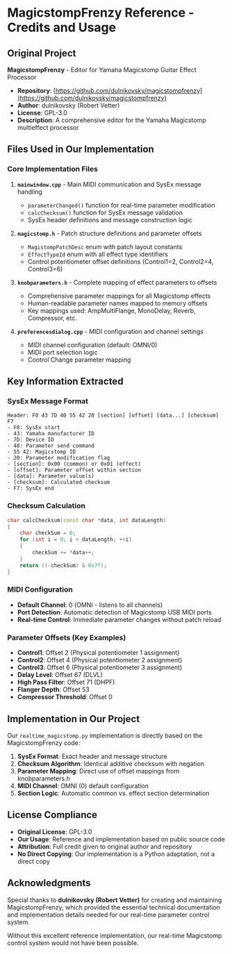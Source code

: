 # MagicstompFrenzy Reference - Credits and Usage

## Original Project

**MagicstompFrenzy** - Editor for Yamaha Magicstomp Guitar Effect Processor
- **Repository**: [https://github.com/dulnikovsky/magicstompfrenzy](https://github.com/dulnikovsky/magicstompfrenzy)
- **Author**: dulnikovsky (Robert Vetter)
- **License**: GPL-3.0
- **Description**: A comprehensive editor for the Yamaha Magicstomp multieffect processor

## Files Used in Our Implementation

### Core Implementation Files
1. **`mainwindow.cpp`** - Main MIDI communication and SysEx message handling
   - `parameterChanged()` function for real-time parameter modification
   - `calcChecksum()` function for SysEx message validation
   - SysEx header definitions and message construction logic

2. **`magicstomp.h`** - Patch structure definitions and parameter offsets
   - `MagistompPatchDesc` enum with patch layout constants
   - `EffectTypeId` enum with all effect type identifiers
   - Control potentiometer offset definitions (Control1=2, Control2=4, Control3=6)

3. **`knobparameters.h`** - Complete mapping of effect parameters to offsets
   - Comprehensive parameter mappings for all Magicstomp effects
   - Human-readable parameter names mapped to memory offsets
   - Key mappings used: AmpMultiFlange, MonoDelay, Reverb, Compressor, etc.

4. **`preferencesdialog.cpp`** - MIDI configuration and channel settings
   - MIDI channel configuration (default: OMNI/0)
   - MIDI port selection logic
   - Control Change parameter mapping

## Key Information Extracted

### SysEx Message Format
```
Header: F0 43 7D 40 55 42 20 [section] [offset] [data...] [checksum] F7
- F0: SysEx start
- 43: Yamaha manufacturer ID
- 7D: Device ID
- 40: Parameter send command
- 55 42: Magicstomp ID
- 20: Parameter modification flag
- [section]: 0x00 (common) or 0x01 (effect)
- [offset]: Parameter offset within section
- [data]: Parameter value(s)
- [checksum]: Calculated checksum
- F7: SysEx end
```

### Checksum Calculation
```cpp
char calcChecksum(const char *data, int dataLength)
{
    char checkSum = 0;
    for (int i = 0; i < dataLength; ++i)
    {
        checkSum += *data++;
    }
    return ((-checkSum) & 0x7f);
}
```

### MIDI Configuration
- **Default Channel**: 0 (OMNI - listens to all channels)
- **Port Detection**: Automatic detection of Magicstomp USB MIDI ports
- **Real-time Control**: Immediate parameter changes without patch reload

### Parameter Offsets (Key Examples)
- **Control1**: Offset 2 (Physical potentiometer 1 assignment)
- **Control2**: Offset 4 (Physical potentiometer 2 assignment)
- **Control3**: Offset 6 (Physical potentiometer 3 assignment)
- **Delay Level**: Offset 67 (DLVL)
- **High Pass Filter**: Offset 71 (DHPF)
- **Flanger Depth**: Offset 53
- **Compressor Threshold**: Offset 0

## Implementation in Our Project

Our `realtime_magicstomp.py` implementation is directly based on the MagicstompFrenzy code:

1. **SysEx Format**: Exact header and message structure
2. **Checksum Algorithm**: Identical additive checksum with negation
3. **Parameter Mapping**: Direct use of offset mappings from knobparameters.h
4. **MIDI Channel**: OMNI (0) default configuration
5. **Section Logic**: Automatic common vs. effect section determination

## License Compliance

- **Original License**: GPL-3.0
- **Our Usage**: Reference and implementation based on public source code
- **Attribution**: Full credit given to original author and repository
- **No Direct Copying**: Our implementation is a Python adaptation, not a direct copy

## Acknowledgments

Special thanks to **dulnikovsky (Robert Vetter)** for creating and maintaining MagicstompFrenzy, which provided the essential technical documentation and implementation details needed for our real-time parameter control system.

Without this excellent reference implementation, our real-time Magicstomp control system would not have been possible.


